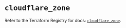 # `cloudflare_zone`

Refer to the Terraform Registry for docs: [`cloudflare_zone`](https://registry.terraform.io/providers/cloudflare/cloudflare/4.37.0/docs/resources/zone).
